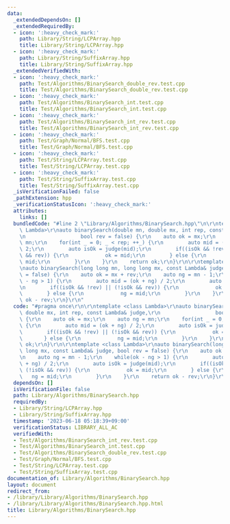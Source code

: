 ```yaml
---
data:
  _extendedDependsOn: []
  _extendedRequiredBy:
  - icon: ':heavy_check_mark:'
    path: Library/String/LCPArray.hpp
    title: Library/String/LCPArray.hpp
  - icon: ':heavy_check_mark:'
    path: Library/String/SuffixArray.hpp
    title: Library/String/SuffixArray.hpp
  _extendedVerifiedWith:
  - icon: ':heavy_check_mark:'
    path: Test/Algorithms/BinarySearch_double_rev.test.cpp
    title: Test/Algorithms/BinarySearch_double_rev.test.cpp
  - icon: ':heavy_check_mark:'
    path: Test/Algorithms/BinarySearch_int.test.cpp
    title: Test/Algorithms/BinarySearch_int.test.cpp
  - icon: ':heavy_check_mark:'
    path: Test/Algorithms/BinarySearch_int_rev.test.cpp
    title: Test/Algorithms/BinarySearch_int_rev.test.cpp
  - icon: ':heavy_check_mark:'
    path: Test/Graph/Normal/BFS.test.cpp
    title: Test/Graph/Normal/BFS.test.cpp
  - icon: ':heavy_check_mark:'
    path: Test/String/LCPArray.test.cpp
    title: Test/String/LCPArray.test.cpp
  - icon: ':heavy_check_mark:'
    path: Test/String/SuffixArray.test.cpp
    title: Test/String/SuffixArray.test.cpp
  _isVerificationFailed: false
  _pathExtension: hpp
  _verificationStatusIcon: ':heavy_check_mark:'
  attributes:
    links: []
  bundledCode: "#line 2 \"Library/Algorithms/BinarySearch.hpp\"\n\r\ntemplate <class\
    \ Lambda>\r\nauto binarySearch(double mn, double mx, int rep, const Lambda& judge,\r\
    \n                  bool rev = false) {\r\n    auto ok = mx;\r\n    auto ng =\
    \ mn;\r\n    for(int _ = 0; _ < rep; ++_) {\r\n        auto mid = (ok + ng) /\
    \ 2;\r\n        auto isOk = judge(mid);\r\n        if((isOk && !rev) || (!isOk\
    \ && rev)) {\r\n            ok = mid;\r\n        } else {\r\n            ng =\
    \ mid;\r\n        }\r\n    }\r\n    return ok;\r\n}\r\n\r\ntemplate <class Lambda>\r\
    \nauto binarySearch(long long mn, long long mx, const Lambda& judge, bool rev\
    \ = false) {\r\n    auto ok = mx + rev;\r\n    auto ng = mn - 1;\r\n    while(ok\
    \ - ng > 1) {\r\n        auto mid = (ok + ng) / 2;\r\n        auto isOk = judge(mid);\r\
    \n        if((isOk && !rev) || (!isOk && rev)) {\r\n            ok = mid;\r\n\
    \        } else {\r\n            ng = mid;\r\n        }\r\n    }\r\n    return\
    \ ok - rev;\r\n}\r\n"
  code: "#pragma once\r\n\r\ntemplate <class Lambda>\r\nauto binarySearch(double mn,\
    \ double mx, int rep, const Lambda& judge,\r\n                  bool rev = false)\
    \ {\r\n    auto ok = mx;\r\n    auto ng = mn;\r\n    for(int _ = 0; _ < rep; ++_)\
    \ {\r\n        auto mid = (ok + ng) / 2;\r\n        auto isOk = judge(mid);\r\n\
    \        if((isOk && !rev) || (!isOk && rev)) {\r\n            ok = mid;\r\n \
    \       } else {\r\n            ng = mid;\r\n        }\r\n    }\r\n    return\
    \ ok;\r\n}\r\n\r\ntemplate <class Lambda>\r\nauto binarySearch(long long mn, long\
    \ long mx, const Lambda& judge, bool rev = false) {\r\n    auto ok = mx + rev;\r\
    \n    auto ng = mn - 1;\r\n    while(ok - ng > 1) {\r\n        auto mid = (ok\
    \ + ng) / 2;\r\n        auto isOk = judge(mid);\r\n        if((isOk && !rev) ||\
    \ (!isOk && rev)) {\r\n            ok = mid;\r\n        } else {\r\n         \
    \   ng = mid;\r\n        }\r\n    }\r\n    return ok - rev;\r\n}\r\n"
  dependsOn: []
  isVerificationFile: false
  path: Library/Algorithms/BinarySearch.hpp
  requiredBy:
  - Library/String/LCPArray.hpp
  - Library/String/SuffixArray.hpp
  timestamp: '2023-06-18 05:18:39+09:00'
  verificationStatus: LIBRARY_ALL_AC
  verifiedWith:
  - Test/Algorithms/BinarySearch_int_rev.test.cpp
  - Test/Algorithms/BinarySearch_int.test.cpp
  - Test/Algorithms/BinarySearch_double_rev.test.cpp
  - Test/Graph/Normal/BFS.test.cpp
  - Test/String/LCPArray.test.cpp
  - Test/String/SuffixArray.test.cpp
documentation_of: Library/Algorithms/BinarySearch.hpp
layout: document
redirect_from:
- /library/Library/Algorithms/BinarySearch.hpp
- /library/Library/Algorithms/BinarySearch.hpp.html
title: Library/Algorithms/BinarySearch.hpp
---
```

